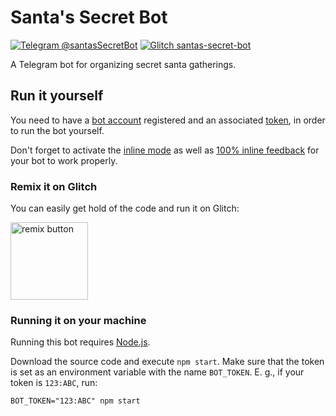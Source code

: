 # Santa's Secret Bot

[![Telegram @santasSecretBot](https://img.shields.io/badge/Telegram-%40santasSecretBot-blue.svg)](https://t.me/santasSecretBot)
[![Glitch santas-secret-bot](https://img.shields.io/badge/Glitch-santas--secret--bot-fa6972.svg)](https://santas-secret-bot.glitch.me)

A Telegram bot for organizing secret santa gatherings.

## Run it yourself
You need to have a [bot account][Bots] registered and
an associated [token][generate token], in order to run the bot
yourself.

Don't forget to activate the [inline mode] as well as
[100% inline feedback][inline feedback] for your bot to work properly.

### Remix it on Glitch
You can easily get hold of the code and run it on Glitch:

[<img src="https://cdn.glitch.com/2bdfb3f8-05ef-4035-a06e-2043962a3a13%2Fremix-button.svg?1504724691606" alt="remix button" aria-label="remix" width="124">](https://glitch.com/edit/#!/remix/santas-secret-bot)

### Running it on your machine
Running this bot requires [Node.js].

Download the source code and execute `npm start`. Make sure that the
token is set as an environment variable with the name `BOT_TOKEN`.
E. g., if your token is `123:ABC`, run:
```
BOT_TOKEN="123:ABC" npm start
```


[Node.js]: https://nodejs.org/en/
[Bots]: https://core.telegram.org/bots
[generate token]: https://core.telegram.org/bots#generating-an-authorization-token
[inline mode]: https://core.telegram.org/bots/inline
[inline feedback]: https://core.telegram.org/bots/inline#collecting-feedback